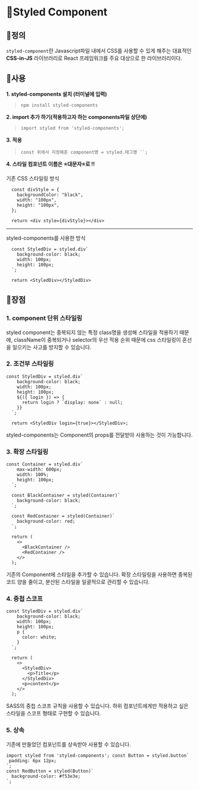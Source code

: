 # 💅Styled Component

## 💅정의
`styled-component`란 Javascript파일 내에서 CSS를 사용할 수 있게 해주는 대표적인 **CSS-in-JS** 라이브러리로 React 프레임워크를 주요 대상으로 한 라이브러리이다.

## 💅사용

**1. styled-components 설치 (터미널에 입력)**
> `npm install styled-components`  

**2. import 추가 하기(적용하고자 하는 components파일 상단에)**
> `import styled from 'styled-components';`

**3. 적용**
> `const 위에서 지정해준 component명 = styled.태그명 ``;`

**4. 스타일 컴포넌트 이름은 ⭐대문자⭐로 !!**


기존 CSS 스타일링 방식
``` JSX
  const divStyle = {
    backgroundColor: "black",
    width: "100px",
    height: "100px",
  };

  return <div style={divStyle}></div>
```

--- 

styled-components를 사용한 방식
``` JSX
  const StyledDiv = styled.div`
    background-color: black;
    width: 100px;
    height: 100px;
  `;

  return <StyledDiv></StyledDiv>
```

## 💅장점
### **1. component 단위 스타일링**
styled component는 중복되지 않는 특정 class명을 생성해 스타일을 적용하기 때문에, className이 중복되거나 selector의 우선 적용 순위 때문에 css 스타일링이 혼선을 일으키는 사고를 방지할 수 있습니다.

### **2. 조건부 스타일링**

```JSX
const StyledDiv = styled.div`
    background-color: black;
    width: 100px;
    height: 100px;
    ${({ login }) => {
      return login ? `display: none` : null;
    }}
  `;

  return <StyledDiv login={true}></StyledDiv>;
  ```
styled-components는 Component의 props를 전달받아 사용하는 것이 가능합니다.

### **3. 확장 스타일링**

```JSX
const Container = styled.div`
    max-width: 600px;
    width: 100%;
    height: 100px;
  `;

  const BlackContainer = styled(Container)`
    background-color: black;
  `;

  const RedContainer = styled(Container)`
    background-color: red;
  `;

  return (
    <>
      <BlackContainer />
      <RedContainer />
    </>
  );
  ```

기존의 Component에 스타일을 추가할 수 있습니다. 확장 스타일링을 사용하면 중복된 코드 양을 줄이고, 분산된 스타일을 일괄적으로 관리할 수 있습니다.

### **4. 중첩 스코프**

```JSX
const StyledDiv = styled.div`
    background-color: black;
    width: 100px;
    height: 100px;
    p {
      color: white;
    }
  `;

  return (
    <>
      <StyledDiv>
        <p>Title</p>
      </StyledDiv>
      <p>content</p>
    </>
  );
  ```

SASS의 중첩 스코프 규칙을 사용할 수 있습니다. 하위 컴포넌트에게만 적용하고 싶은 스타일을 스코프 형태로 구현할 수 있습니다.

### **5. 상속**
기존에 만들었던 컴포넌트를 상속받아 사용할 수 있습니다.

```JSX
import styled from 'styled-components'; const Button = styled.button`
 padding: 6px 12px;
`;
const RedButton = styled(Button)`
  background-color: #f53e3e;
`;
```
